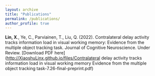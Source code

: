 ```yaml
---
layout: archive
title: "Publications"
permalink: /publications/
author_profile: true
---
```


**Lin, X**., Ye, C., Parviainen, T., Liu, Q. (2022). Contralateral delay activity tracks information load in visual working memory: Evidence from the multiple object tracking task. Journal of Cognitive Neuroscience. Under Review.  [Download PDF here](http://XiaoshuLinx.github.io/files/Contralateral delay activity tracks information load in visual working memory Evidence from the multiple object tracking task-7.26-final-preprint.pdf)
